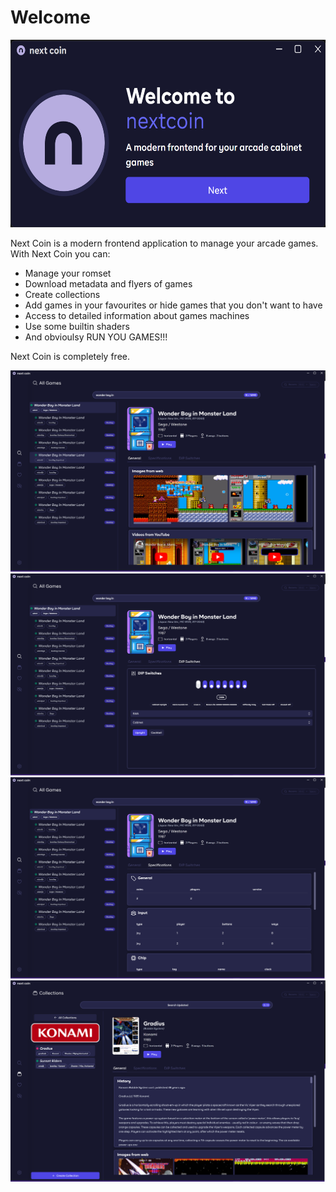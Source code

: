 # Welcome

<img src="https://raw.githubusercontent.com/gerrykeys/next-coin-public/main/screenshots/boot.png"  width="600" height="300">

Next Coin is a modern frontend application to manage your arcade games.
With Next Coin you can:

- Manage your romset
- Download metadata and flyers of games
- Create collections
- Add games in your favourites or hide games that you don't want to have
- Access to detailed information about games machines
- Use some builtin shaders
- And obvioulsy RUN YOU GAMES!!!

Next Coin is completely free.

<img src="https://raw.githubusercontent.com/gerrykeys/next-coin-public/main/screenshots/library-1.png"  width="600">
<img src="https://raw.githubusercontent.com/gerrykeys/next-coin-public/main/screenshots/librarry-2.png"  width="600">
<img src="https://raw.githubusercontent.com/gerrykeys/next-coin-public/main/screenshots/library-3.png"  width="600">
<img src="https://raw.githubusercontent.com/gerrykeys/next-coin-public/main/screenshots/collections.png"  width="600">

